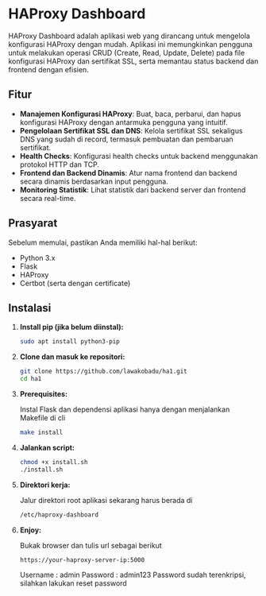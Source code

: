 # HAProxy Dashboard

HAProxy Dashboard adalah aplikasi web yang dirancang untuk mengelola konfigurasi HAProxy dengan mudah. Aplikasi ini memungkinkan pengguna untuk melakukan operasi CRUD (Create, Read, Update, Delete) pada file konfigurasi HAProxy dan sertifikat SSL, serta memantau status backend dan frontend dengan efisien.

## Fitur

- **Manajemen Konfigurasi HAProxy**: Buat, baca, perbarui, dan hapus konfigurasi HAProxy dengan antarmuka pengguna yang intuitif.
- **Pengelolaan Sertifikat SSL dan DNS**: Kelola sertifikat SSL sekaligus DNS yang sudah di record, termasuk pembuatan dan pembaruan sertifikat.
- **Health Checks**: Konfigurasi health checks untuk backend menggunakan protokol HTTP dan TCP.
- **Frontend dan Backend Dinamis**: Atur nama frontend dan backend secara dinamis berdasarkan input pengguna.
- **Monitoring Statistik**: Lihat statistik dari backend server dan frontend secara real-time.

## Prasyarat

Sebelum memulai, pastikan Anda memiliki hal-hal berikut:

- Python 3.x
- Flask
- HAProxy
- Certbot (serta dengan certificate)

## Instalasi

1. **Install pip (jika belum diinstal):**

   ```bash
   sudo apt install python3-pip

2. **Clone dan masuk ke repositori:**

   ```bash
   git clone https://github.com/lawakobadu/ha1.git
   cd ha1

3. **Prerequisites:**

   Instal Flask dan dependensi aplikasi hanya dengan menjalankan Makefile di cli
   
   ```bash
   make install

5. **Jalankan script:**

   ```bash
   chmod +x install.sh
   ./install.sh

6. **Direktori kerja:**

   Jalur direktori root aplikasi sekarang harus berada di
   
   ```bash
   /etc/haproxy-dashboard

7. **Enjoy:**

   Bukak browser dan tulis url sebagai berikut
   
   ```bash
   https://your-haproxy-server-ip:5000
   ```
   
   Username : admin
   Password : admin123
   Password sudah terenkripsi, silahkan lakukan reset password
